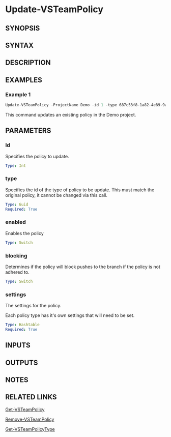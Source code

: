 <!-- #include "./common/header.md" -->

# Update-VSTeamPolicy

## SYNOPSIS

<!-- #include "./synopsis/Update-VSTeamPolicy.md" -->

## SYNTAX

## DESCRIPTION

<!-- #include "./synopsis/Update-VSTeamPolicy.md" -->

## EXAMPLES

### Example 1

```powershell
Update-VSTeamPolicy -ProjectName Demo -id 1 -type 687c53f8-1a82-4e89-9a86-13d51bc4a8d5 -enabled -blocking -settings @{MinimumApproverCount = 1;Scope=@(@{repositoryId=b87c5af8-1a82-4e59-9a86-13d5cbc4a8d5; matchKind="Exact"; refName="refs/heads/trunk"})}
```

This command updates an existing policy in the Demo project.

## PARAMETERS

### Id

Specifies the policy to update.

```yaml
Type: Int
```

### type

Specifies the id of the type of policy to be update. This must match the original policy, it cannot be changed via this call.

```yaml
Type: Guid
Required: True
```

### enabled

Enables the policy

```yaml
Type: Switch
```

### blocking

Determines if the policy will block pushes to the branch if the policy is not adhered to.

```yaml
Type: Switch
```

### settings

The settings for the policy.

Each policy type has it's own settings that will need to be set.

```yaml
Type: Hashtable
Required: True
```

<!-- #include "./params/projectName.md" -->

<!-- #include "./params/forcegroup.md" -->

## INPUTS

## OUTPUTS

## NOTES

<!-- #include "./common/prerequisites.md" -->

## RELATED LINKS



[Get-VSTeamPolicy](Get-VSTeamPolicy.md)

[Remove-VSTeamPolicy](Remove-VSTeamPolicy.md)

[Get-VSTeamPolicyType](Get-VSTeamPolicyType.md)
